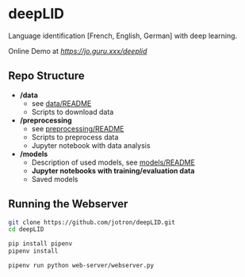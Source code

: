 # deepLID

Language identification [French, English, German] with deep learning.

Online Demo at *https://jo.guru.xxx/deeplid*

## Repo Structure

- **/data**
  - see [data/README](data/README.md)
  - Scripts to download data
- **/preprocessing**
  - see [preprocessing/README](preprocessing/README.md)
  - Scripts to preprocess data
  - Jupyter notebook with data analysis
- **/models**
  - Description of used models, see [models/README](models/README.md)
  - **Jupyter notebooks with training/evaluation data**
  - Saved models


## Running the Webserver

```bash
git clone https://github.com/jotron/deepLID.git
cd deepLID

pip install pipenv
pipenv install

pipenv run python web-server/webserver.py
```

